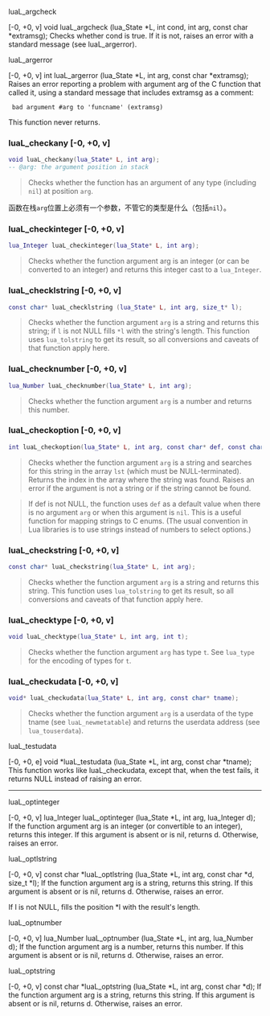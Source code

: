 

luaL_argcheck

[-0, +0, v]
void luaL_argcheck (lua_State *L,
                    int cond,
                    int arg,
                    const char *extramsg);
Checks whether cond is true. If it is not, raises an error with a standard message (see luaL_argerror).

luaL_argerror

[-0, +0, v]
int luaL_argerror (lua_State *L, int arg, const char *extramsg);
Raises an error reporting a problem with argument arg of the C function that called it, using a standard message that includes extramsg as a comment:

     bad argument #arg to 'funcname' (extramsg)
This function never returns.

### luaL_checkany [-0, +0, v]
```lua
void luaL_checkany(lua_State* L, int arg);
-- @arg: the argument position in stack
```
> Checks whether the function has an argument of any type (including `nil`) at position `arg`.

函数在栈`arg`位置上必须有一个参数，不管它的类型是什么（包括`nil`）。

### luaL_checkinteger [-0, +0, v]
```lua
lua_Integer luaL_checkinteger(lua_State* L, int arg);
```
> Checks whether the function argument arg is an integer (or can be converted to an integer) 
and returns this integer cast to a `lua_Integer`.

### luaL_checklstring [-0, +0, v]
```lua
const char* luaL_checklstring (lua_State* L, int arg, size_t* l);
```
> Checks whether the function argument `arg` is a string and returns this string; 
if `l` is not NULL fills `*l` with the string's length.
This function uses `lua_tolstring` to get its result, so all conversions and caveats of that function apply here.

### luaL_checknumber [-0, +0, v]
```lua
lua_Number luaL_checknumber(lua_State* L, int arg);
```
> Checks whether the function argument `arg` is a number and returns this number.

### luaL_checkoption [-0, +0, v]
```lua
int luaL_checkoption(lua_State* L, int arg, const char* def, const char* const lst[]);
```
> Checks whether the function argument `arg` is a string and 
searches for this string in the array `lst` (which must be NULL-terminated). 
Returns the index in the array where the string was found. 
Raises an error if the argument is not a string or if the string cannot be found.

> If def is not NULL, the function uses `def` as a default value 
when there is no argument `arg` or when this argument is `nil`.
This is a useful function for mapping strings to C enums. 
(The usual convention in Lua libraries is to use strings instead of numbers to select options.)

### luaL_checkstring [-0, +0, v]
```lua
const char* luaL_checkstring(lua_State* L, int arg);
```
> Checks whether the function argument `arg` is a string and returns this string.
This function uses `lua_tolstring` to get its result, so all conversions and caveats of that function apply here.

### luaL_checktype [-0, +0, v]
```lua
void luaL_checktype(lua_State* L, int arg, int t);
```
> Checks whether the function argument `arg` has type `t`. 
See `lua_type` for the encoding of types for `t`.

### luaL_checkudata [-0, +0, v]
```lua
void* luaL_checkudata(lua_State* L, int arg, const char* tname);
```
> Checks whether the function argument `arg` is a userdata of the type tname (see `luaL_newmetatable`) 
and returns the userdata address (see `lua_touserdata`).

luaL_testudata

[-0, +0, e]
void *luaL_testudata (lua_State *L, int arg, const char *tname);
This function works like luaL_checkudata, except that, when the test fails, it returns NULL instead of raising an error.

----------------------------------------------------------

luaL_optinteger

[-0, +0, v]
lua_Integer luaL_optinteger (lua_State *L,
                             int arg,
                             lua_Integer d);
If the function argument arg is an integer (or convertible to an integer), returns this integer. If this argument is absent or is nil, returns d. Otherwise, raises an error.

luaL_optlstring

[-0, +0, v]
const char *luaL_optlstring (lua_State *L,
                             int arg,
                             const char *d,
                             size_t *l);
If the function argument arg is a string, returns this string. If this argument is absent or is nil, returns d. Otherwise, raises an error.

If l is not NULL, fills the position *l with the result's length.

luaL_optnumber

[-0, +0, v]
lua_Number luaL_optnumber (lua_State *L, int arg, lua_Number d);
If the function argument arg is a number, returns this number. If this argument is absent or is nil, returns d. Otherwise, raises an error.

luaL_optstring

[-0, +0, v]
const char *luaL_optstring (lua_State *L,
                            int arg,
                            const char *d);
If the function argument arg is a string, returns this string. If this argument is absent or is nil, returns d. Otherwise, raises an error.
